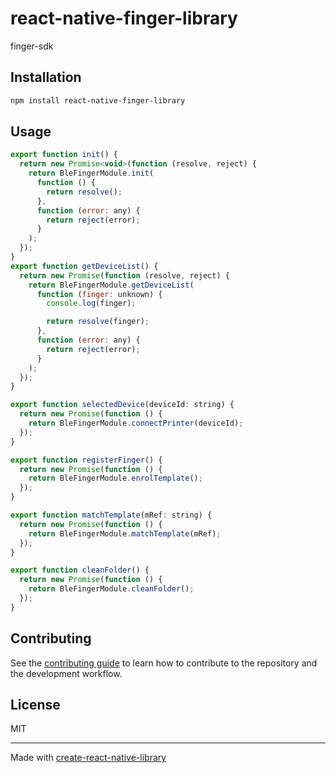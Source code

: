 # react-native-finger-library

finger-sdk

## Installation

```sh
npm install react-native-finger-library
```

## Usage

```js
export function init() {
  return new Promise<void>(function (resolve, reject) {
    return BleFingerModule.init(
      function () {
        return resolve();
      },
      function (error: any) {
        return reject(error);
      }
    );
  });
}
export function getDeviceList() {
  return new Promise(function (resolve, reject) {
    return BleFingerModule.getDeviceList(
      function (finger: unknown) {
        console.log(finger);

        return resolve(finger);
      },
      function (error: any) {
        return reject(error);
      }
    );
  });
}

export function selectedDevice(deviceId: string) {
  return new Promise(function () {
    return BleFingerModule.connectPrinter(deviceId);
  });
}

export function registerFinger() {
  return new Promise(function () {
    return BleFingerModule.enrolTemplate();
  });
}

export function matchTemplate(mRef: string) {
  return new Promise(function () {
    return BleFingerModule.matchTemplate(mRef);
  });
}

export function cleanFolder() {
  return new Promise(function () {
    return BleFingerModule.cleanFolder();
  });
}

```

## Contributing

See the [contributing guide](CONTRIBUTING.md) to learn how to contribute to the repository and the development workflow.

## License

MIT

---

Made with [create-react-native-library](https://github.com/callstack/react-native-builder-bob)
